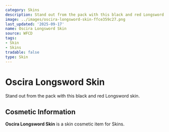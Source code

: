 ```yaml
---
category: Skins
description: Stand out from the pack with this black and red Longsword skin.
image: ../images/oscira-longsword-skin-ffce359c27.png
last_updated: '2025-09-17'
name: Oscira Longsword Skin
source: WFCD
tags:
- Skin
- Skins
tradable: false
type: Skin
---
```


# Oscira Longsword Skin

Stand out from the pack with this black and red Longsword skin.

## Cosmetic Information

**Oscira Longsword Skin** is a skin cosmetic item for Skins.


